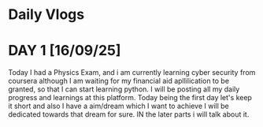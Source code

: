 #  Daily Vlogs

# DAY 1 [16/09/25]
Today I had a Physics Exam, and i am currently learning cyber security from coursera although I am waiting for my financial aid apllilication to be granted, so that I can start learning python. I will be posting all my daily progress and learnings at this platform. Today being the first day let's keep it short and also I have a aim/dream which I want to achieve
I will be dedicated towards that dream for sure. IN the later parts i will talk about it.
